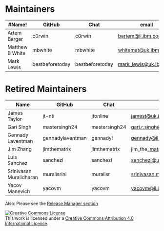 Maintainers
===========


|#Name!                     | GitHub           | Chat            | email                     |
|---------------------------|------------------|-----------------|---------------------------|
| Artem Barger              | c0rwin           | c0rwin          | bartem@il.ibm.com         |
| Matthew B White           | mbwhite          | mbwhite         | whitemat@uk.ibm.com       |
| Mark Lewis                | bestbeforetoday  | bestbeforetoday | mark_lewis@uk.ibm.com     |

Retired Maintainers
===================

| Name                      | GitHub           | Chat          | email                     |
|---------------------------|------------------|---------------|---------------------------|
| James Taylor              | jt-nti           | jtonline      | jamest@uk.ibm.com         |
| Gari Singh                | mastersingh24    | mastersingh24 | gari.r.singh@gmail.com    |
| Gennady Laventman         | gennadylaventman | gennadyl      | gennady@il.ibm.com        |
| Jim Zhang                 | jimthematrix     | jimthematrix   | jim\_the\_matrix@hotmail.com        |
| Luis Sanchez              | sanchezl         | sanchezl       | sanchezl@us.ibm.com                 |
| Srinivasan Muralidharan   | muralisrini      | muralisr       | srinivasan.muralidharan99@gmail.com |
| Yacov Manevich            | yacovm           | yacovm         | yacovm@il.ibm.com                   |

Also: Please see the [Release Manager section](https://github.com/hyperledger/fabric/blob/main/MAINTAINERS.md)

<a rel="license" href="http://creativecommons.org/licenses/by/4.0/"><img alt="Creative Commons License" style="border-width:0" src="https://i.creativecommons.org/l/by/4.0/88x31.png" /></a><br />This work is licensed under a <a rel="license" href="http://creativecommons.org/licenses/by/4.0/">Creative Commons Attribution 4.0 International License</a>.
 